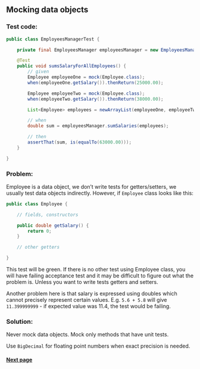 ## Mocking data objects

### Test code:

```java
public class EmployeesManagerTest {

    private final EmployeesManager employeesManager = new EmployeesManager();

    @Test
    public void sumsSalaryForAllEmployees() {
        // given
        Employee employeeOne = mock(Employee.class);
        when(employeeOne.getSalary()).thenReturn(25000.00);

        Employee employeeTwo = mock(Employee.class);
        when(employeeTwo.getSalary()).thenReturn(38000.00);

        List<Employee> employees = newArrayList(employeeOne, employeeTwo);

        // when
        double sum = employeesManager.sumSalaries(employees);

        // then
        assertThat(sum, is(equalTo(63000.00)));
    }

}
```


### Problem:

Employee is a data object, we don’t write tests for getters/setters, we usually test data objects indirectly. However, if `Employee` class looks like this:

```java
public class Employee {

    // fields, constructors

    public double getSalary() {
        return 0;
    }

    // other getters

}
```

This test will be green. If there is no other test using Employee class, you will have failing acceptance test and it may be difficult to figure out what the problem is. Unless you want to write tests getters and setters.

Another problem here is that salary is expressed using doubles which cannot precisely represent certain values. E.g. `5.6 + 5.8` will give `11.399999999` - if expected value was 11.4, the test would be failing.


### Solution:

Never mock data objects. Mock only methods that have unit tests.

Use `BigDecimal` for floating point numbers when exact precision is needed.


#### [Next page](https://github.com/Jarcionek/Bad-Practices-of-Testing/blob/master/src/java/presentation/_13_testing_what_the_code_does_not_do/description.md)
